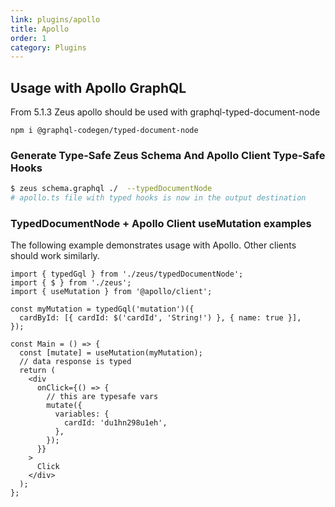 ```yaml
---
link: plugins/apollo
title: Apollo
order: 1
category: Plugins
---
```


## Usage with Apollo GraphQL

From 5.1.3 Zeus apollo should be used with graphql-typed-document-node

```
npm i @graphql-codegen/typed-document-node
```

### Generate Type-Safe Zeus Schema And Apollo Client Type-Safe Hooks

```sh
$ zeus schema.graphql ./  --typedDocumentNode
# apollo.ts file with typed hooks is now in the output destination
```

### TypedDocumentNode + Apollo Client useMutation examples

The following example demonstrates usage with Apollo. Other clients should work similarly.

```tsx
import { typedGql } from './zeus/typedDocumentNode';
import { $ } from './zeus';
import { useMutation } from '@apollo/client';

const myMutation = typedGql('mutation')({
  cardById: [{ cardId: $('cardId', 'String!') }, { name: true }],
});

const Main = () => {
  const [mutate] = useMutation(myMutation);
  // data response is typed
  return (
    <div
      onClick={() => {
        // this are typesafe vars
        mutate({
          variables: {
            cardId: 'du1hn298u1eh',
          },
        });
      }}
    >
      Click
    </div>
  );
};
```

[typed-document-node]: https://www.graphql-code-generator.com/plugins/typed-document-node
